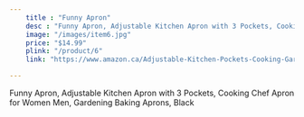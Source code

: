 ```yaml
---
    title : "Funny Apron"
    desc : "Funny Apron, Adjustable Kitchen Apron with 3 Pockets, Cooking Chef Apron for Women Men, Gardening Baking Aprons, Black"
    image: "/images/item6.jpg"
    price: "$14.99"
    plink: "/product/6"
    link: "https://www.amazon.ca/Adjustable-Kitchen-Pockets-Cooking-Gardening/dp/B09S394D64/ref=sr_1_15?gclid=Cj0KCQjwr4eYBhDrARIsANPywCiZk3UKPM6p3wy3o0QGdMRNIZjc-IZhscUmgLlB6iFkoLaRyRiFW8gaArFiEALw_wcB&hvadid=596079514466&hvdev=c&hvlocphy=9001314&hvnetw=g&hvqmt=e&hvrand=14636581063635512960&hvtargid=kwd-301827503455&hydadcr=21260_13355336&keywords=cool+cooking+gadgets&qid=1661196548&sr=8-15"

---
```


Funny Apron, Adjustable Kitchen Apron with 3 Pockets, Cooking Chef Apron for Women Men, Gardening Baking Aprons, Black